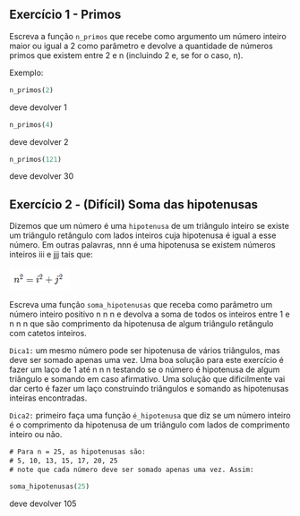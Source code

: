 ## Exercício 1 - Primos

Escreva a função ```n_primos``` que recebe como argumento um número inteiro maior ou igual a 2 como parâmetro e devolve a quantidade de números primos que existem entre 2 e n (incluindo 2 e, se for o caso, n).

Exemplo:

```ruby
n_primos(2)
```
deve devolver 1

```ruby
n_primos(4)
```
deve devolver 2

```ruby
n_primos(121)
```
deve devolver 30

## Exercício 2 - (Difícil) Soma das hipotenusas

Dizemos que um número é uma ```hipotenusa``` de um triângulo inteiro se existe um triângulo retângulo com lados inteiros cuja hipotenusa é igual a esse número. Em outras palavras, nnn é uma hipotenusa se existem números inteiros iii e jjj tais que:

![](img.png)

Escreva uma função ```soma_hipotenusas``` que receba como parâmetro um número inteiro positivo n n n e devolva a soma de todos os inteiros entre 1 e n n n que são comprimento da hipotenusa de algum triângulo retângulo com catetos inteiros.

```Dica1:``` um mesmo número pode ser hipotenusa de vários triângulos, mas deve ser somado apenas uma vez. Uma boa solução para este exercício é fazer um laço de 1 até n n n testando se o número é hipotenusa de algum triângulo e somando em caso afirmativo. Uma solução que dificilmente vai dar certo é fazer um laço construindo triângulos e somando as hipotenusas inteiras encontradas.

```Dica2:``` primeiro faça uma função ```é_hipotenusa``` que diz se um número inteiro é o comprimento da hipotenusa de um triângulo com lados de comprimento inteiro ou não.


```
# Para n = 25, as hipotenusas são:
# 5, 10, 13, 15, 17, 20, 25
# note que cada número deve ser somado apenas uma vez. Assim:
```
```ruby
soma_hipotenusas(25)

```
deve devolver 105

